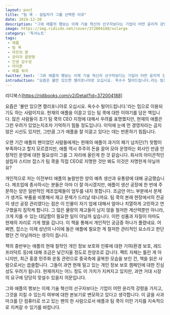 ```yaml
---
layout: post
title: "팀 쿡 - 설립자가 그를 선택한 이유"
date: 2019-12-20
description: "그와 애플의 행보는 이제 기술 혁신의 선구자보다는 기업이 어떤 윤리적 강령을 가지고, 그것을 지킬 수 있는지 여부에 대한 본보기로 변모하고 있다고 생각합니다."
image: https://img.ridicdn.net/cover/372004188/xxlarge
category: '독서노트'
tags: 
 - 애플
 - 팀 쿡
 - 마진의 왕
 - 관리자 끝판왕
 - 인권 감수성
 - 아이폰
 - 애플 워치
twitter_text: '그와 애플의 행보는 이제 기술 혁신의 선구자보다는 기업이 어떤 윤리적 강령을 가지고, 그것을 지킬 수 있는지 여부에 대한 본보기로 변모하고 있다고 생각합니다.'
introduction: "요즘은 불만 있으면 캘리포니아로 오십시요. 옥수수 털어드립니다.라는 밈으로 이용되기도 하는 사람이지요."
---
```


리디북스[https://ridibooks.com/v2/Detail?id=372004188]

요즘은 '불만 있으면 캘리포니아로 오십시요. 옥수수 털어드립니다.'라는 밈으로 이용되기도 하는 사람이지요. 현재의 애플을 이끌고 있는 팀 쿡에 대한 이야기를 담은 책입니다. 많은 사람들이 초기 팀 쿡의 CEO 지정에 대해서 우려를 표명했지만, 현재의 애플은 그런 우려가 있었는지조차 기억하기 힘들 정도입니다. 이익에 눈에 먼 경영자라는 곱지 않은 시선도 있지만, 그만큼 그가 애플을 잘 이끌고 있다는 데는 반론하기 힘듭니다.

오랜 기간 애플의 팬이었던 사람들에게는 현재의 애플이 과거의 패기 넘치던(?) 핫함이 부족하다고 할지 모르겠지만, 애플 역시 주주의 돈을 끌어 모아 운영하는 회사인 만큼 안정적인 운영에 대한 필요성이 그를 그 자리에 올린게 한 것 같습니다. 회사의 아이콘적인 설립자 스티브 잡스가 팀 쿡을 직접 CEO로 지명한 것만 봐도 이것은 자명한게 아닐까요?

개인적으로 저는 이전부터 애플의 놀랄만한 양의 예측 생산과 유통량에 대해 궁금했습니다. 제조업에 종사하시는 분들은 아마 더 잘 아시겠지만, 애플이 생산 공장에 한 번에 주문하는 양은 일반적인 제조업체들이 엄두를 내지 못합니다. 조금만 어느 부분에서 문제가 생겨도 부품을 비롯해서 재고 문제가 드러날 테니까요. 팀 쿡의 본래 현장에서의 전공이 생산 공장 관리였다는 점은 이 인물이 자기 업에 대해서 얼마나 치열하게 고민하고 연구했을지 짐작케 합니다. 그 많은 물량의 재고들이 남지 않을 철저한 계산력뿐만 아니라, 크게 지를 수 있는 대담함이 필요한 일이 아닐까 싶습니다. 이런 성품과 자질이 아마도 현재의 자리로 가게 했을 겁니다. 이 책을 통해서 개인적인 궁금증 하나가 풀렸네요. 어쩌면, 잡스는 이제 성년의 나이에 들은 애플에 필요한 게 철저한 관리적인 요소라고 판단했던 건 아닐까라는 생각이 듭니다.

책의 중반부는 애플의 현재 철학인 개인 정보 보호와 인류에 대한 기여(환경 보호, 레드 프러덕트 등)에 대해 조금은 낯간지울 정도로 찬양조로 갑니다. 팩트 자체는 틀린 게 아니지만, 최근 홍콩 민주화 운동 관련으로 중국측에 굴복한 모습을 보인 건, 책을 읽은 사람으로서는 씁쓸합니다. 그들이 과연 현재 밀고 있는 개인 정보 보호 캠페인에 대한 진심성도 우려가 됩니다. 현재까지는 어느 정도 이 가치가 지켜지고 있지만, 과연 거대 시장의 요구에 당당히 맞설수 있을지 의문입니다.

그와 애플의 행보는 이제 기술 혁신의 선구자보다는 기업이 어떤 윤리적 강령을 가지고, 그것을 지킬 수 있는지 여부에 대한 본보기로 변모하고 있다고 생각합니다. 이 글을 사과 마크를 단 컴퓨터로 쓰고 있는 팬의 한 사람으로서 애플과 팀 쿡이 이런 가지를 지속적으로 지켜갈 수 있기를 바랍니다.